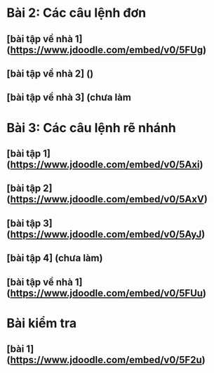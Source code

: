 # Bài 2: Các câu lệnh đơn
## [bài tập về nhà 1] (https://www.jdoodle.com/embed/v0/5FUg)
## [bài tập về nhà 2] ()
## [bài tập về nhà 3] (chưa làm
# Bài 3: Các câu lệnh rẽ nhánh
## [bài tập 1] (https://www.jdoodle.com/embed/v0/5Axi)
## [bài tập 2] (https://www.jdoodle.com/embed/v0/5AxV)
## [bài tập 3] (https://www.jdoodle.com/embed/v0/5AyJ)
## [bài tập 4] (chưa làm)
## [bài tập về nhà 1] (https://www.jdoodle.com/embed/v0/5FUu)
# Bài kiểm tra
## [bài 1] (https://www.jdoodle.com/embed/v0/5F2u)
